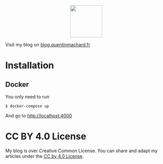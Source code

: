 <div align="center">
    <a href="http://www.quentinmachard.fr/" target="_blank">
        <img src="http://www.quentinmachard.fr/img/logo_orange.png" width="100" />
    </a>
</div>

Visit my blog on [blog.quentinmachard.fr](http://blog.quentinmachard.fr)

# Installation

## Docker

You only need to run

```
$ docker-compose up
```

And go to [http://localhost:4000](http://localhost:4000)

# CC BY 4.0 License

My blog is over Creative Common License. You can share and adapt my articles under the [CC by 4.0 License](https://github.com/qmachard/blog/blob/master/LICENSE).
